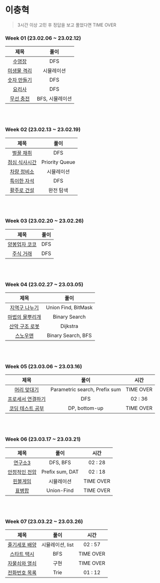# 이충혁
> 3시간 이상 고민 후 정답을 보고 풀었다면 TIME OVER
### Week 01 (23.02.06 ~ 23.02.12)
| 제목 | 풀이 |
| :---: | :---: |
| [수영장](https://swexpertacademy.com/main/code/problem/problemDetail.do?contestProbId=AV5PpFQaAQMDFAUq) | DFS|
| [미생물 격리](https://swexpertacademy.com/main/code/problem/problemDetail.do?contestProbId=AV597vbqAH0DFAVl) | 시뮬레이션 |
| [숫자 만들기](https://swexpertacademy.com/main/code/problem/problemDetail.do?contestProbId=AWIeRZV6kBUDFAVH) | DFS |
| [요리사](https://swexpertacademy.com/main/code/problem/problemDetail.do?contestProbId=AWIeUtVakTMDFAVH) | DFS |
| [무선 충전](https://swexpertacademy.com/main/code/problem/problemDetail.do?contestProbId=AWXRDL1aeugDFAUo) | BFS, 시뮬레이션 |

<br></br>

### Week 02 (23.02.13 ~ 23.02.19)
| 제목 | 풀이 |
| :---: | :---: |
| [벌꿀 채취](https://swexpertacademy.com/main/code/problem/problemDetail.do?contestProbId=AV5V4A46AdIDFAWu) | DFS |
| [점심 식사시간](https://swexpertacademy.com/main/code/problem/problemDetail.do?contestProbId=AV5-BEE6AK0DFAVl) | Priority Queue |
| [차량 정비소](https://swexpertacademy.com/main/code/problem/problemDetail.do?contestProbId=AV6c6bgaIuoDFAXy) | 시뮬레이션 |
| [특이한 자석](https://swexpertacademy.com/main/code/problem/problemDetail.do?contestProbId=AWIeV9sKkcoDFAVH) | DFS |
| [활주로 건설](https://swexpertacademy.com/main/code/problem/problemDetail.do?contestProbId=AWIeW7FakkUDFAVH) | 완전 탐색 |

<br></br>

### Week 03 (23.02.20 ~ 23.02.26)
| 제목 | 풀이 |
| :---: | :---: |
| [양봉업자 코코](https://pro.mincoding.co.kr/enterprise/contest/ssafy_9/275/problem/A%ED%98%95_%EA%B8%B0%EC%B6%9C1) | DFS |
| [주식 거래](https://pro.mincoding.co.kr/enterprise/contest/ssafy_9/275/problem/A%ED%98%95_%EA%B8%B0%EC%B6%9C2) | DFS |

<br></br>

### Week 04 (23.02.27 ~ 23.03.05)
| 제목 | 풀이 |
| :---: | :---: |
| [지역구 나누기](https://pro.mincoding.co.kr/enterprise/contest/ssafy_9/275/problem/A%ED%98%95_%EA%B8%B0%EC%B6%9C3) | Union Find, BitMask
| [마법의 물뿌리개](https://pro.mincoding.co.kr/enterprise/contest/ssafy_9/275/problem/A%ED%98%95_%EA%B8%B0%EC%B6%9C4) | Binary Search
| [산악 구조 로봇](https://pro.mincoding.co.kr/enterprise/contest/ssafy_9/275/problem/A%ED%98%95_%EA%B8%B0%EC%B6%9C5) | Dijkstra
| [스노우맨](https://pro.mincoding.co.kr/enterprise/contest/ssafy_9/275/problem/A%ED%98%95_%EA%B8%B0%EC%B6%9C6) | Binary Search, BFS

<br></br>

### Week 05 (23.03.06 ~ 23.03.16)
| 제목 | 풀이 | 시간 |
| :---: | :---: | :---: |
| [머리 맞대기](https://pro.mincoding.co.kr/problem-step/7/level/108/detail/M4_04) | Parametric search, Prefix sum | TIME OVER
| [프로세서 연결하기](https://swexpertacademy.com/main/code/problem/problemDetail.do?contestProbId=AV4suNtaXFEDFAUf) | DFS | 02 : 36
| [코딩 테스트 공부](https://school.programmers.co.kr/learn/courses/30/lessons/118668) | DP, bottom-up | TIME OVER

<br></br>

### Week 06 (23.03.17 ~ 23.03.21)
| 제목 | 풀이 | 시간 |
| :---: | :---: | :---: |
| [연구소3](https://www.acmicpc.net/problem/17142) | DFS, BFS | 02 : 28
| [안정적인 전압](https://pro.mincoding.co.kr/enterprise/contest/ssafy_9/275/problem/Hyundai_03) | Prefix sum, DAT | 02 : 18
| [핀볼게임](https://swexpertacademy.com/main/code/problem/problemDetail.do?contestProbId=AWXRF8s6ezEDFAUo) | 시뮬레이션 | TIME OVER
| [표병합](https://school.programmers.co.kr/learn/courses/30/lessons/150366) | Union-Find | TIME OVER

<br></br>

### Week 07 (23.03.22 ~ 23.03.26)
| 제목 | 풀이 | 시간 |
| :---: | :---: | :---: |
| [줄기세포 배양](https://swexpertacademy.com/main/code/problem/problemDetail.do?contestProbId=AWXRJ8EKe48DFAUo) | 시뮬레이션, list | 02 : 57
| [스타트 택시](https://www.acmicpc.net/problem/19238) | BFS | TIME OVER
| [자물쇠와 열쇠](https://school.programmers.co.kr/learn/courses/30/lessons/60059) | 구현 | TIME OVER
| [전화번호 목록](https://www.acmicpc.net/problem/5052) | Trie | 01 : 12
